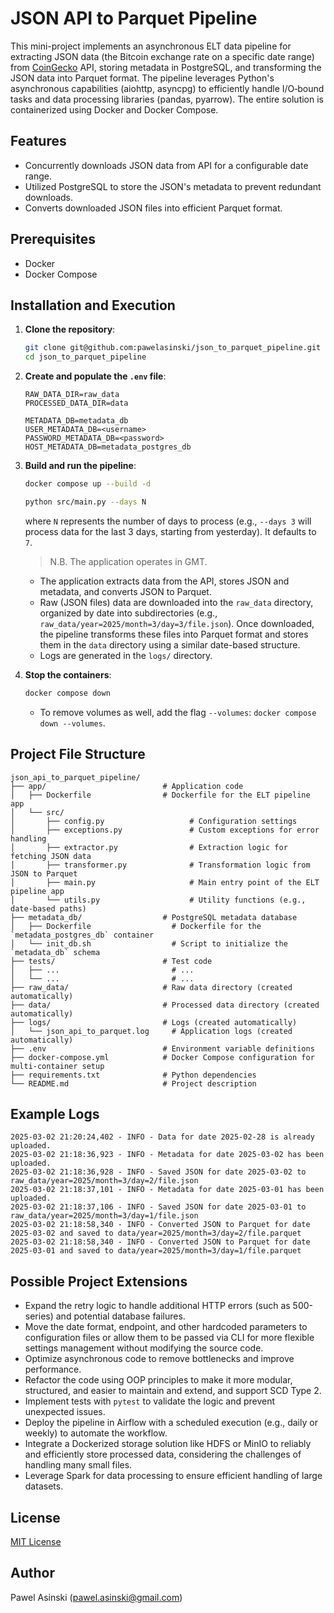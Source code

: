 # JSON API to Parquet Pipeline

This mini-project implements an asynchronous ELT data pipeline for extracting JSON data (the Bitcoin exchange rate on a
specific date range) from [CoinGecko](https://www.coingecko.com) API, storing metadata in PostgreSQL, and transforming
the JSON data into Parquet format.
The pipeline leverages Python's asynchronous capabilities (aiohttp, asyncpg) to efficiently handle I/O‑bound tasks and
data processing libraries (pandas, pyarrow).
The entire solution is containerized using Docker and Docker Compose.

## Features

- Concurrently downloads JSON data from API for a configurable date range.
- Utilized PostgreSQL to store the JSON's metadata to prevent redundant downloads.
- Converts downloaded JSON files into efficient Parquet format.

## Prerequisites

- Docker
- Docker Compose

## Installation and Execution

1. **Clone the repository**:
   ```bash
   git clone git@github.com:pawelasinski/json_to_parquet_pipeline.git
   cd json_to_parquet_pipeline
   ```

2. **Create and populate the `.env` file**:
   ```env
   RAW_DATA_DIR=raw_data
   PROCESSED_DATA_DIR=data
   
   METADATA_DB=metadata_db
   USER_METADATA_DB=<username>
   PASSWORD_METADATA_DB=<password>
   HOST_METADATA_DB=metadata_postgres_db
   ```

3. **Build and run the pipeline**:
   ```bash
   docker compose up --build -d
   ```
   ```bash
   python src/main.py --days N
   ```
   where `N` represents the number of days to process (e.g., `--days 3` will process data for the last 3 days, starting
   from yesterday). It defaults to `7`.
   > N.B. The application operates in GMT.
    - The application extracts data from the API, stores JSON and metadata, and converts JSON to Parquet.
    - Raw (JSON files) data are downloaded into the `raw_data` directory, organized by date into subdirectories (e.g.,
      `raw_data/year=2025/month=3/day=3/file.json`). Once downloaded, the pipeline transforms these files into Parquet
      format and stores them in the `data` directory using a similar date-based structure.
    - Logs are generated in the `logs/` directory.

4. **Stop the containers**:
   ```bash
   docker compose down
   ```
    - To remove volumes as well, add the flag `--volumes`: `docker compose down --volumes`.

## Project File Structure

```text
json_api_to_parquet_pipeline/
├── app/                          # Application code
│   ├── Dockerfile                # Dockerfile for the ELT pipeline app
│   └── src/
│       ├── config.py                   # Configuration settings
│       ├── exceptions.py               # Custom exceptions for error handling
│       ├── extractor.py                # Extraction logic for fetching JSON data
│       ├── transformer.py              # Transformation logic from JSON to Parquet
│       ├── main.py                     # Main entry point of the ELT pipeline app
│       └── utils.py                    # Utility functions (e.g., date-based paths)
├── metadata_db/                  # PostgreSQL metadata database
│   ├── Dockerfile                  # Dockerfile for the `metadata_postgres_db` container
│   └── init_db.sh                  # Script to initialize the `metadata_db` schema
├── tests/                        # Test code
│   ├── ...                         # ...
│   └── ...                         # ...
├── raw_data/                     # Raw data directory (created automatically)
├── data/                         # Processed data directory (created automatically)
├── logs/                         # Logs (created automatically)
│   └── json_api_to_parquet.log     # Application logs (created automatically)
├── .env                          # Environment variable definitions
├── docker-compose.yml            # Docker Compose configuration for multi-container setup
├── requirements.txt              # Python dependencies
└── README.md                     # Project description
```

## Example Logs

```
2025-03-02 21:20:24,402 - INFO - Data for date 2025-02-28 is already uploaded.
2025-03-02 21:18:36,923 - INFO - Metadata for date 2025-03-02 has been uploaded.
2025-03-02 21:18:36,928 - INFO - Saved JSON for date 2025-03-02 to raw_data/year=2025/month=3/day=2/file.json
2025-03-02 21:18:37,101 - INFO - Metadata for date 2025-03-01 has been uploaded.
2025-03-02 21:18:37,106 - INFO - Saved JSON for date 2025-03-01 to raw_data/year=2025/month=3/day=1/file.json
2025-03-02 21:18:58,340 - INFO - Converted JSON to Parquet for date 2025-03-02 and saved to data/year=2025/month=3/day=2/file.parquet
2025-03-02 21:18:58,340 - INFO - Converted JSON to Parquet for date 2025-03-01 and saved to data/year=2025/month=3/day=1/file.parquet
```

## Possible Project Extensions

- Expand the retry logic to handle additional HTTP errors (such as 500-series) and potential database failures.  
- Move the date format, endpoint, and other hardcoded parameters to configuration files or allow them to be passed via CLI for more flexible settings management without modifying the source code.  
- Optimize asynchronous code to remove bottlenecks and improve performance.  
- Refactor the code using OOP principles to make it more modular, structured, and easier to maintain and extend, and support SCD Type 2.
- Implement tests with `pytest` to validate the logic and prevent unexpected issues.
- Deploy the pipeline in Airflow with a scheduled execution (e.g., daily or weekly) to automate the workflow.  
- Integrate a Dockerized storage solution like HDFS or MinIO to reliably and efficiently store processed data, considering the challenges of handling many small files.  
- Leverage Spark for data processing to ensure efficient handling of large datasets.

## License

[MIT License](./LICENSE)

## Author

Pawel Asinski (pawel.asinski@gmail.com)
